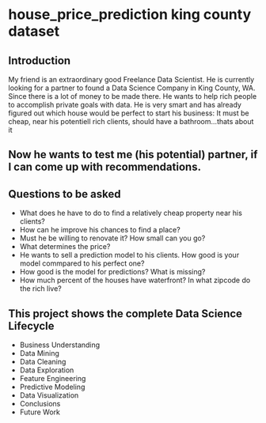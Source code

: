 # house_price_prediction king county dataset

## Introduction
My friend is an extraordinary good Freelance Data Scientist. He is currently looking for a partner to found a Data Science Company in King County, WA. Since there is a lot of money to be made there. He wants to help rich people to accomplish private goals with data. He is very smart and has already figured out which house would be perfect to start his business: It must be cheap, near his potentiell rich clients, should have a bathroom...thats about it

## Now he wants to test me (his potential) partner, if I can come up with recommendations.

## Questions to be asked
* What does he have to do to find a relatively cheap property near his clients?
* How can he improve his chances to find a place?
* Must he be willing to renovate it? How small can you go?
* What determines the price?
* He wants to sell a prediction model to his clients. How good is your model commpared to his perfect one?
* How good is the model for predictions? What is missing?
* How much percent of the houses have waterfront? In what zipcode do the rich live?

## This project shows the complete Data Science Lifecycle

* Business Understanding
* Data Mining
* Data Cleaning
* Data Exploration
* Feature Engineering
* Predictive Modeling
* Data Visualization
* Conclusions
* Future Work
